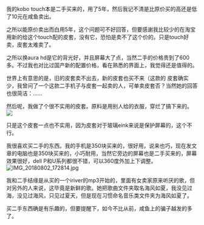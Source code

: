 我的kobo touch本是二手买来的，用了5年，然后我记不清是比原价买的高还是低了10元在咸鱼卖出。

之所以能原价卖出而白用5年，这个问题可不好回答，但要感谢我比较少的在淘宝用新的给这个touch配的皮套，没有它，恐怕是卖不了这个价的。只是touch好卖，皮套太难卖了。

之所以换aura hd是它的背光好，并且屏幕大了点，当然二手的价格贵到了600多。不过我也对比过国产新的配置价格，看在熟悉的界面上，我觉得还是值得的。

世界上有意思的是，旧的皮套卖不出去，新的皮套也买不来（这款的 皮套确实少，我曾问了一个这款二手机子与皮套一起卖的人，可单卖皮套否？当然她的回答也很简洁：……

然后呢，我做了个很不实用的皮套。原料是用别人给的衣服，穿烂了搞下来的。
![](https://upload-images.jianshu.io/upload_images/2536873-95ed4bfab73f30ee.jpg?imageMogr2/auto-orient/strip%7CimageView2/2/w/1240)

只是这个皮套一点也不实用，因为皮套对于玻璃eink来说是保护屏幕的，这个不行。

我很喜欢买二手的东西。我的手机是350块买来的，很好用，说来也巧，现在发文章的电脑也是350块买来的，小巧耐用，当然它旁边的屏幕也是二手买来的，屏幕效果很好，dell P和U系列都很不错，可以360度外加上下调整。
![IMG_20180802_172814.jpg](https://upload-images.jianshu.io/upload_images/2536873-6c70c906e75f9d9d.jpg?imageMogr2/auto-orient/strip%7CimageView2/2/w/1240)

我和二手结缘是从买的一个iriver的mp3开始的，里面有女卖家原来听厌的歌，但对另外的人来说，这毕竟是新鲜的歌。她把歌曲文件夹取名海风如夏，我没见过海，没见过海风，只见过夏天，但是现在习惯命名音乐类文件夹为海风如夏了。

买二手东西确是有乐趣的，但要提醒下，如今不比从前，咸鱼上的骗子越发的多了。

